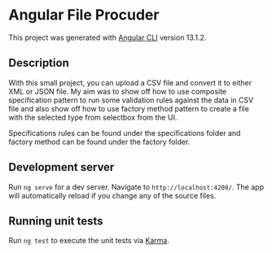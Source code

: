 # Angular File Procuder

This project was generated with [Angular CLI](https://github.com/angular/angular-cli) version 13.1.2.

## Description
With this small project, you can upload a CSV file and convert it to either XML or JSON file.
My aim was to show off how to use composite specification pattern to run some validation rules against the data in CSV file and also show off how to use factory method pattern to create a file with the selected type from selectbox from the UI.

Specifications rules can be found under the specifications folder and factory method can be found under the factory folder.

## Development server

Run `ng serve` for a dev server. Navigate to `http://localhost:4200/`. The app will automatically reload if you change any of the source files.

## Running unit tests

Run `ng test` to execute the unit tests via [Karma](https://karma-runner.github.io).
